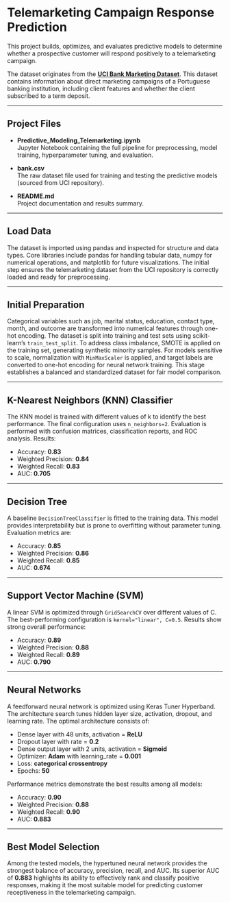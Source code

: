 # Telemarketing Campaign Response Prediction

This project builds, optimizes, and evaluates predictive models to determine whether a prospective customer will respond positively to a telemarketing campaign.  

The dataset originates from the **[UCI Bank Marketing Dataset](https://archive.ics.uci.edu/dataset/222/bank+marketing)**. This dataset contains information about direct marketing campaigns of a Portuguese banking institution, including client features and whether the client subscribed to a term deposit.

---

## Project Files

- **Predictive_Modeling_Telemarketing.ipynb**  
  Jupyter Notebook containing the full pipeline for preprocessing, model training, hyperparameter tuning, and evaluation.

- **bank.csv**  
  The raw dataset file used for training and testing the predictive models (sourced from UCI repository).

- **README.md**  
  Project documentation and results summary.

---

## Load Data
The dataset is imported using pandas and inspected for structure and data types. Core libraries include pandas for handling tabular data, numpy for numerical operations, and matplotlib for future visualizations. The initial step ensures the telemarketing dataset from the UCI repository is correctly loaded and ready for preprocessing.

---

## Initial Preparation
Categorical variables such as job, marital status, education, contact type, month, and outcome are transformed into numerical features through one-hot encoding. The dataset is split into training and test sets using scikit-learn’s `train_test_split`. To address class imbalance, SMOTE is applied on the training set, generating synthetic minority samples. For models sensitive to scale, normalization with `MinMaxScaler` is applied, and target labels are converted to one-hot encoding for neural network training. This stage establishes a balanced and standardized dataset for fair model comparison.

---

## K-Nearest Neighbors (KNN) Classifier
The KNN model is trained with different values of k to identify the best performance. The final configuration uses `n_neighbors=2`. Evaluation is performed with confusion matrices, classification reports, and ROC analysis. Results:

- Accuracy: **0.83**  
- Weighted Precision: **0.84**  
- Weighted Recall: **0.83**  
- AUC: **0.705**

---

## Decision Tree
A baseline `DecisionTreeClassifier` is fitted to the training data. This model provides interpretability but is prone to overfitting without parameter tuning. Evaluation metrics are:

- Accuracy: **0.85**  
- Weighted Precision: **0.86**  
- Weighted Recall: **0.85**  
- AUC: **0.674**

---

## Support Vector Machine (SVM)
A linear SVM is optimized through `GridSearchCV` over different values of C. The best-performing configuration is `kernel="linear", C=0.5`. Results show strong overall performance:

- Accuracy: **0.89**  
- Weighted Precision: **0.88**  
- Weighted Recall: **0.89**  
- AUC: **0.790**

---

## Neural Networks
A feedforward neural network is optimized using Keras Tuner Hyperband. The architecture search tunes hidden layer size, activation, dropout, and learning rate. The optimal architecture consists of:

- Dense layer with 48 units, activation = **ReLU**  
- Dropout layer with rate = **0.2**  
- Dense output layer with 2 units, activation = **Sigmoid**  
- Optimizer: **Adam** with learning_rate = **0.001**  
- Loss: **categorical crossentropy**  
- Epochs: **50**

Performance metrics demonstrate the best results among all models:

- Accuracy: **0.90**  
- Weighted Precision: **0.88**  
- Weighted Recall: **0.90**  
- AUC: **0.883**

---

## Best Model Selection
Among the tested models, the hypertuned neural network provides the strongest balance of accuracy, precision, recall, and AUC. Its superior AUC of **0.883** highlights its ability to effectively rank and classify positive responses, making it the most suitable model for predicting customer receptiveness in the telemarketing campaign.
